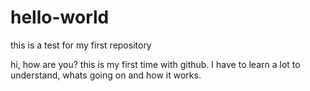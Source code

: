 # hello-world
this is a test for my first repository

hi, how are you?
this is my first time with github. I have to learn a lot to understand, whats going on and how it works.
